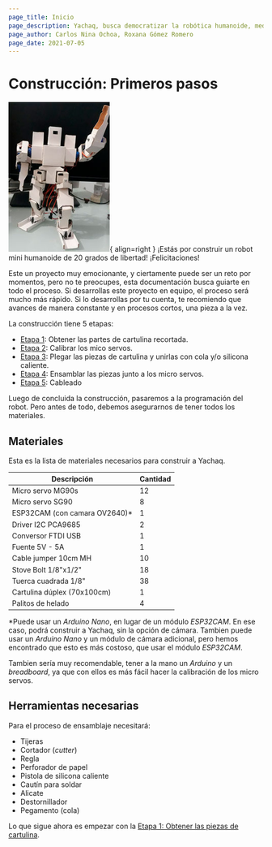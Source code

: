 ```yaml
---
page_title: Inicio
page_description: Yachaq, busca democratizar la robótica humanoide, mediante un hardware de ultra bajo costo.
page_author: Carlos Nina Ochoa, Roxana Gómez Romero
page_date: 2021-07-05
---
```


# Construcción: Primeros pasos

![Yahq posando](img/yachaq-posando.jpg){ align=right } ¡Estás por construir un robot mini humanoide de 20 grados de libertad! ¡Felicitaciones!

Este un proyecto muy emocionante, y ciertamente puede ser un reto por momentos, pero no te preocupes, esta documentación busca guiarte en todo el proceso. Si desarrollas este proyecto en equipo, el proceso será mucho más rápido. Si lo desarrollas por tu cuenta, te recomiendo que avances de manera constante y en procesos cortos, una pieza a la vez.

La construcción tiene 5 etapas:

- [Etapa 1](../construccion-1): Obtener las partes de cartulina recortada. 
- [Etapa 2](../construccion-2): Calibrar los mico servos. 
- [Etapa 3](../construccion-3): Plegar las piezas de cartulina y unirlas con cola y/o silicona caliente. 
- [Etapa 4](../construccion-4): Ensamblar las piezas junto a los micro servos.
- [Etapa 5](../construccion-5): Cableado

Luego de concluida la construcción, pasaremos a la programación del robot. 
Pero antes de todo, debemos asegurarnos de tener todos los materiales.

## Materiales

Esta es la lista de materiales necesarios para construir a Yachaq.

Descripción                     |       Cantidad
------------------------------- | ----------------------
Micro servo MG90s               | 12
Micro servo SG90                | 8
ESP32CAM (con camara OV2640)*   | 1
Driver I2C PCA9685              | 2
Conversor FTDI USB              | 1
Fuente 5V - 5A                  | 1
Cable jumper 10cm MH            | 10
Stove Bolt 1/8"x1/2"            | 18
Tuerca cuadrada 1/8"            | 38
Cartulina dúplex (70x100cm)     | 1
Palitos de helado               | 4

\*Puede usar un *Arduino Nano*, en lugar de un módulo *ESP32CAM*. En ese caso, podrá construir a Yachaq, sin la opción de cámara. Tambien puede usar un *Arduino Nano* y un módulo de cámara adicional, pero hemos encontrado que esto es más costoso, que usar el módulo *ESP32CAM*.

Tambien sería muy recomendable, tener a la mano un *Arduino* y un *breadboard*, ya que con ellos es más fácil hacer la calibración de los micro servos.

## Herramientas necesarias

Para el proceso de ensamblaje necesitará:

- Tijeras
- Cortador (*cutter*)
- Regla
- Perforador de papel
- Pistola de silicona caliente
- Cautín para soldar 
- Alicate
- Destornillador
- Pegamento (cola)

Lo que sigue ahora es empezar con la [Etapa 1: Obtener las piezas de cartulina](../construccion-1).

